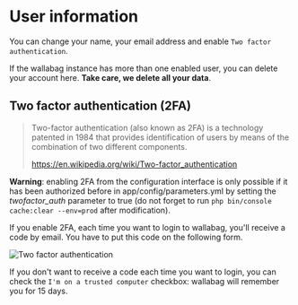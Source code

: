 # User information

You can change your name, your email address and enable
`Two factor authentication`.

If the wallabag instance has more than one enabled user, you can delete
your account here. **Take care, we delete all your data**.

## Two factor authentication (2FA)

> Two-factor authentication (also known as 2FA) is a technology patented
> in 1984 that provides identification of users by means of the
> combination of two different components.
>
> <https://en.wikipedia.org/wiki/Two-factor_authentication>

**Warning**: enabling 2FA from the configuration interface is only
possible if it has been authorized before in app/config/parameters.yml
by setting the *twofactor_auth* parameter to true (do not forget to run
`php bin/console cache:clear --env=prod` after modification).

If you enable 2FA, each time you want to login to wallabag, you'll
receive a code by email. You have to put this code on the following
form.

![Two factor authentication](../../../img/user/2FA_form.png)

If you don't want to receive a code each time you want to login, you can
check the `I'm on a trusted computer` checkbox: wallabag will remember
you for 15 days.
